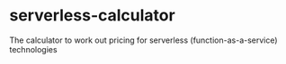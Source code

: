 # serverless-calculator
The calculator to work out pricing for serverless (function-as-a-service) technologies
